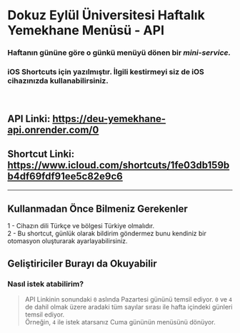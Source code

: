 # **Dokuz Eylül Üniversitesi Haftalık Yemekhane Menüsü - API**

### Haftanın gününe göre o günkü menüyü dönen bir _mini-service._

### iOS Shortcuts için yazılmıştır. İlgili kestirmeyi siz de iOS cihazınızda kullanabilirsiniz.

<br>

## **API Linki**: https://deu-yemekhane-api.onrender.com/0

## **Shortcut Linki**: https://www.icloud.com/shortcuts/1fe03db159bb4df69fdf91ee5c82e9c6

---

## **Kullanmadan Önce Bilmeniz Gerekenler**

1 - Cihazın dili Türkçe ve bölgesi Türkiye olmalıdır. <br>
2 - Bu shortcut, günlük olarak bildirim göndermez bunu kendiniz bir otomasyon oluşturarak ayarlayabilirsiniz.

## **Geliştiriciler Burayı da Okuyabilir**

### Nasıl istek atabilirim?

> API Linkinin sonundaki `0` aslında Pazartesi gününü temsil ediyor. `0` ve `4` de dahil olmak üzere aradaki tüm sayılar sırası ile hafta içindeki günleri temsil ediyor. <br> Örneğin, `4` ile istek atarsanız Cuma gününün menüsünü dönüyor.
